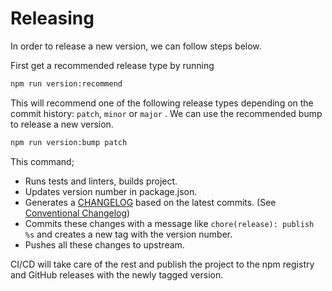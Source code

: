 # Releasing

In order to release a new version, we can follow steps below.

First get a recommended release type by running

```sh
npm run version:recommend
```

This will recommend one of the following release types depending on the commit history: `patch`, `minor` or `major` . We can use the recommended bump to release a new version.

```sh
npm run version:bump patch
```

This command;

- Runs tests and linters, builds project.
- Updates version number in package.json.
- Generates a [CHANGELOG](CHANGELOG.md) based on the latest commits. (See [Conventional Changelog](https://github.com/conventional-changelog))
- Commits these changes with a message like `chore(release): publish %s` and creates a new tag with the version number.
- Pushes all these changes to upstream.

CI/CD will take care of the rest and publish the project to the npm registry and GitHub releases with the newly tagged version.
